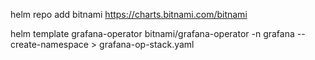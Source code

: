 
helm repo add bitnami https://charts.bitnami.com/bitnami

helm template grafana-operator bitnami/grafana-operator -n grafana --create-namespace > grafana-op-stack.yaml

